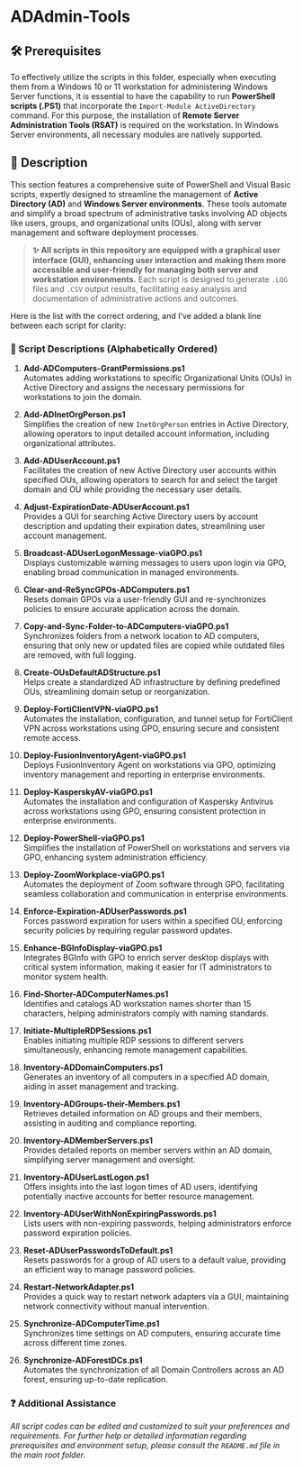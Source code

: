 # ADAdmin-Tools

## 🛠️ Prerequisites

To effectively utilize the scripts in this folder, especially when executing them from a Windows 10 or 11 workstation for administering Windows Server functions, it is essential to have the capability to run **PowerShell scripts (.PS1)** that incorporate the `Import-Module ActiveDirectory` command. For this purpose, the installation of **Remote Server Administration Tools (RSAT)** is required on the workstation. In Windows Server environments, all necessary modules are natively supported.

## 📄 Description

This section features a comprehensive suite of PowerShell and Visual Basic scripts, expertly designed to streamline the management of **Active Directory (AD)** and **Windows Server environments**. These tools automate and simplify a broad spectrum of administrative tasks involving AD objects like users, groups, and organizational units (OUs), along with server management and software deployment processes.

> **✨ All scripts in this repository are equipped with a graphical user interface (GUI), enhancing user interaction and making them more accessible and user-friendly for managing both server and workstation environments.** Each script is designed to generate `.LOG` files and `.CSV` output results, facilitating easy analysis and documentation of administrative actions and outcomes.

Here is the list with the correct ordering, and I’ve added a blank line between each script for clarity:

### 📜 Script Descriptions (Alphabetically Ordered)

1. **Add-ADComputers-GrantPermissions.ps1**  
   Automates adding workstations to specific Organizational Units (OUs) in Active Directory and assigns the necessary permissions for workstations to join the domain.

2. **Add-ADInetOrgPerson.ps1**  
   Simplifies the creation of new `InetOrgPerson` entries in Active Directory, allowing operators to input detailed account information, including organizational attributes.

3. **Add-ADUserAccount.ps1**  
   Facilitates the creation of new Active Directory user accounts within specified OUs, allowing operators to search for and select the target domain and OU while providing the necessary user details.

4. **Adjust-ExpirationDate-ADUserAccount.ps1**  
   Provides a GUI for searching Active Directory users by account description and updating their expiration dates, streamlining user account management.

5. **Broadcast-ADUserLogonMessage-viaGPO.ps1**  
   Displays customizable warning messages to users upon login via GPO, enabling broad communication in managed environments.

6. **Clear-and-ReSyncGPOs-ADComputers.ps1**  
   Resets domain GPOs via a user-friendly GUI and re-synchronizes policies to ensure accurate application across the domain.

7. **Copy-and-Sync-Folder-to-ADComputers-viaGPO.ps1**  
   Synchronizes folders from a network location to AD computers, ensuring that only new or updated files are copied while outdated files are removed, with full logging.

8. **Create-OUsDefaultADStructure.ps1**  
   Helps create a standardized AD infrastructure by defining predefined OUs, streamlining domain setup or reorganization.

9. **Deploy-FortiClientVPN-viaGPO.ps1**  
   Automates the installation, configuration, and tunnel setup for FortiClient VPN across workstations using GPO, ensuring secure and consistent remote access.

10. **Deploy-FusionInventoryAgent-viaGPO.ps1**  
    Deploys FusionInventory Agent on workstations via GPO, optimizing inventory management and reporting in enterprise environments.

11. **Deploy-KasperskyAV-viaGPO.ps1**  
    Automates the installation and configuration of Kaspersky Antivirus across workstations using GPO, ensuring consistent protection in enterprise environments.

12. **Deploy-PowerShell-viaGPO.ps1**  
    Simplifies the installation of PowerShell on workstations and servers via GPO, enhancing system administration efficiency.

13. **Deploy-ZoomWorkplace-viaGPO.ps1**  
    Automates the deployment of Zoom software through GPO, facilitating seamless collaboration and communication in enterprise environments.

14. **Enforce-Expiration-ADUserPasswords.ps1**  
    Forces password expiration for users within a specified OU, enforcing security policies by requiring regular password updates.

15. **Enhance-BGInfoDisplay-viaGPO.ps1**  
    Integrates BGInfo with GPO to enrich server desktop displays with critical system information, making it easier for IT administrators to monitor system health.

16. **Find-Shorter-ADComputerNames.ps1**  
    Identifies and catalogs AD workstation names shorter than 15 characters, helping administrators comply with naming standards.

17. **Initiate-MultipleRDPSessions.ps1**  
    Enables initiating multiple RDP sessions to different servers simultaneously, enhancing remote management capabilities.

18. **Inventory-ADDomainComputers.ps1**  
    Generates an inventory of all computers in a specified AD domain, aiding in asset management and tracking.

19. **Inventory-ADGroups-their-Members.ps1**  
    Retrieves detailed information on AD groups and their members, assisting in auditing and compliance reporting.

20. **Inventory-ADMemberServers.ps1**  
    Provides detailed reports on member servers within an AD domain, simplifying server management and oversight.

21. **Inventory-ADUserLastLogon.ps1**  
    Offers insights into the last logon times of AD users, identifying potentially inactive accounts for better resource management.

22. **Inventory-ADUserWithNonExpiringPasswords.ps1**  
    Lists users with non-expiring passwords, helping administrators enforce password expiration policies.

23. **Reset-ADUserPasswordsToDefault.ps1**  
    Resets passwords for a group of AD users to a default value, providing an efficient way to manage password policies.

24. **Restart-NetworkAdapter.ps1**  
    Provides a quick way to restart network adapters via a GUI, maintaining network connectivity without manual intervention.

25. **Synchronize-ADComputerTime.ps1**  
    Synchronizes time settings on AD computers, ensuring accurate time across different time zones.

26. **Synchronize-ADForestDCs.ps1**  
    Automates the synchronization of all Domain Controllers across an AD forest, ensuring up-to-date replication.

### ❓ Additional Assistance

*All script codes can be edited and customized to suit your preferences and requirements. For further help or detailed information regarding prerequisites and environment setup, please consult the `README.md` file in the main root folder.*

